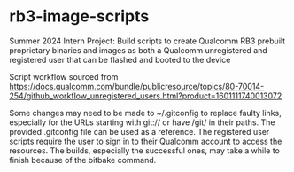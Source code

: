 # rb3-image-scripts
Summer 2024 Intern Project: Build scripts to create Qualcomm RB3 prebuilt proprietary binaries and images as both a Qualcomm unregistered and registered user that can be flashed and booted to the device

Script workflow sourced from https://docs.qualcomm.com/bundle/publicresource/topics/80-70014-254/github_workflow_unregistered_users.html?product=1601111740013072

Some changes may need to be made to ~/.gitconfig to replace faulty links, especially for the URLs starting with git:// or have /git/ in their paths. The provided .gitconfig file can be used as a reference. The registered user scripts require the user to sign in to their Qualcomm account to access the resources. The builds, especially the successful ones, may take a while to finish because of the bitbake command. 
